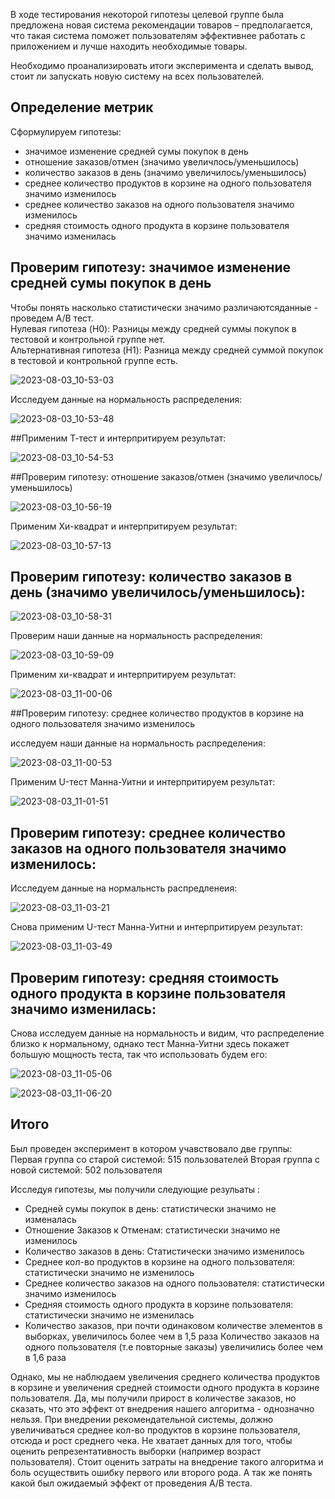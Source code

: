 В ходе тестирования некоторой гипотезы целевой группе была предложена новая система рекомендации товаров – предполагается, что такая система поможет пользователям эффективнее работать с приложением и лучше находить необходимые товары.

Необходимо проанализировать итоги эксперимента и сделать вывод, стоит ли запускать новую систему на всех пользователей.

## Определение метрик
Сформулируем гипотезы:
* значимое изменение средней сумы покупок в день
* отношение заказов/отмен (значимо увеличлось/уменьшилось)
* количество заказов в день (значимо увеличилось/уменьшилось)
* среднее количество продуктов в корзине на одного пользователя значимо изменилось
* среднее количество заказов на одного пользователя значимо изменилось
* средняя стоимость одного продукта в корзине пользователя значимо изменилась
## Проверим гипотезу: значимое изменение средней сумы покупок в день
Чтобы понять насколько статистически значимо различаютсяданные - проведем A/B тест.   
Нулевая гипотеза (H0): Разницы между средней суммы покупок в тестовой и контрольной группе нет.    
Альтернативная гипотеза (H1): Разница между средней суммой покупок в тестовой и контрольной группе есть.    

![2023-08-03_10-53-03](https://github.com/vlasov-sv/AB_test_statistic2/assets/85408219/fb532018-318f-4c18-934e-06090360a14d)

Исследуем данные на нормальность распределения:

![2023-08-03_10-53-48](https://github.com/vlasov-sv/AB_test_statistic2/assets/85408219/ee282d9d-12ca-4819-9071-33f24b28b2a3)

##Применим Т-тест и интерпритируем результат:

![2023-08-03_10-54-53](https://github.com/vlasov-sv/AB_test_statistic2/assets/85408219/b0ca3b62-f576-4a84-aec6-0146f999464c)

##Проверим гипотезу: отношение заказов/отмен (значимо увеличлось/уменьшилось)

![2023-08-03_10-56-19](https://github.com/vlasov-sv/AB_test_statistic2/assets/85408219/968a91e4-0de4-4db7-ada1-c8a8373e0257)

Применим Хи-квадрат и интерпритируем результат:

![2023-08-03_10-57-13](https://github.com/vlasov-sv/AB_test_statistic2/assets/85408219/a2c5fefb-94cc-4512-b431-c7f2f53b6352)

## Проверим гипотезу: количество заказов в день (значимо увеличилось/уменьшилось):

![2023-08-03_10-58-31](https://github.com/vlasov-sv/AB_test_statistic2/assets/85408219/689a8d41-8c5e-4aed-ad6e-ee41bfa71e94)

Проверим наши данные на нормальность распределения:

![2023-08-03_10-59-09](https://github.com/vlasov-sv/AB_test_statistic2/assets/85408219/9e7d5e43-1cc3-436b-820f-b01846972874)

Применим хи-квадрат и интерпритируем результат:

![2023-08-03_11-00-06](https://github.com/vlasov-sv/AB_test_statistic2/assets/85408219/c0696f40-acbb-4063-94a7-306299b52cad)

##Проверим гипотезу: среднее количество продуктов в корзине на одного пользователя значимо изменилось

исследуем наши данные на нормальность распределения:

![2023-08-03_11-00-53](https://github.com/vlasov-sv/AB_test_statistic2/assets/85408219/8b18dd11-64a4-426a-9f74-66f6ab3530ba)

Применим U-тест Манна-Уитни и интерпритируем результат:

![2023-08-03_11-01-51](https://github.com/vlasov-sv/AB_test_statistic2/assets/85408219/f6f2bc2c-bb69-4c66-bb2c-7605099cdd62)

## Проверим гипотезу: среднее количество заказов на одного пользователя значимо изменилось:

Исследуем данные на нормальнсть распредленеия:

![2023-08-03_11-03-21](https://github.com/vlasov-sv/AB_test_statistic2/assets/85408219/09b3bb22-7bf9-461d-88d8-06a036afb63d)

Снова применим U-тест Манна-Уитни и интерпритируем результат:

![2023-08-03_11-03-49](https://github.com/vlasov-sv/AB_test_statistic2/assets/85408219/4750f970-1105-46b3-bf49-982f80476489)

## Проверим гипотезу: средняя стоимость одного продукта в корзине пользователя значимо изменилась:

Снова исследуем данные на нормальность и видим, что распределение близко к нормальному, однако тест Манна-Уитни здесь покажет большую мощность теста, так что использовать будем его:

![2023-08-03_11-05-06](https://github.com/vlasov-sv/AB_test_statistic2/assets/85408219/e4f1df52-a069-48ed-8a65-f8e6f94da360)

![2023-08-03_11-06-20](https://github.com/vlasov-sv/AB_test_statistic2/assets/85408219/3d325229-c90a-4f4a-9f66-5579aa6fd158)

## Итого
Был проведен эксперимент в котором учавствовало две группы:
Первая группа со старой системой: 515 пользователей
Вторая группа с новой системой: 502 пользователя

Исследуя гипотезы, мы получили следующие резульаты :
* Средней сумы покупок в день: статистически значимо не изменалась
* Отношение Заказов к Отменам: статистически значимо не изменилось
* Количество заказов в день: Статистически значимо изменилось
* Среднее кол-во продуктов в корзине на одного пользователя: статистически значимо не изменилось
* Среднее количество заказов на одного пользователя: статистически значимо изменилось
* Средняя стоимость одного продукта в корзине пользователя: статистически значимо не изменилась
* Количество заказов, при почти одинаковом количестве элементов в выборках, увеличилось более чем в 1,5 раза Количество заказов на одного пользователя (т.е повторные заказы) увеличились более чем в 1,6 раза

Однако, мы не наблюдаем увеличения среднего количества продуктов в корзине и увеличения средней стоимости одного продукта в корзине пользователя. Да, мы получили прирост в количестве заказов, но сказать, что это эффект от внедрения нашего алгоритма - однозначно нельзя. При внедрении рекомендательной системы, должно увеличиваться среднее кол-во продуктов в корзине пользователя, отсюда и рост среднего чека. Не хватает данных для того, чтобы оценить репрезентативность выборки (например возраст пользователя). Стоит оценить затраты на внедрение такого алгоритма и боль осуществить ошибку первого или второго рода. А так же понять какой был ожидаемый эффект от проведения А/В теста.
